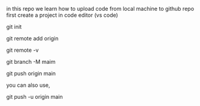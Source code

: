 in this repo we learn how to upload code from local machine to github repo
<br>
first create a project in code editor (vs code)

git init 

git remote add origin <link>

git remote -v

git branch -M maim

git push origin main

you can also use,

git push -u origin main
